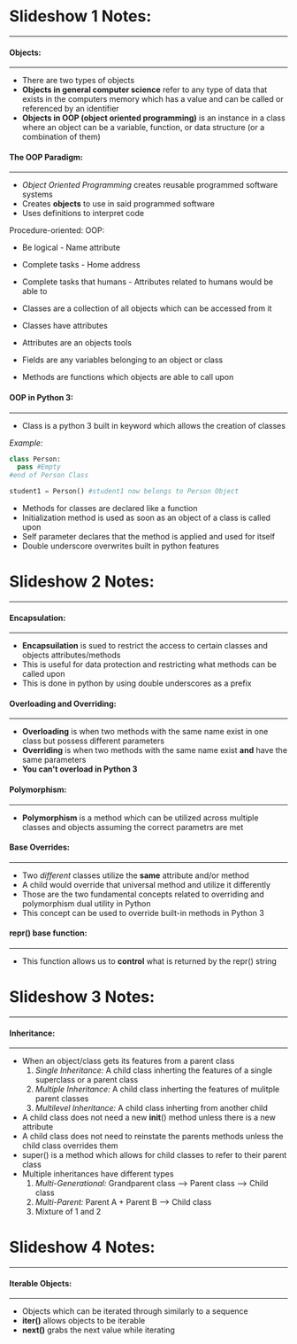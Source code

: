 # Slideshow 1 Notes:
---
  #### Objects:
  ---
  - There are two types of objects
  - **Objects in general computer science** refer to any type of data that exists in the computers memory which has a value and can be called or referenced by an identifier
  - **Objects in OOP (object oriented programming)** is an instance in a class where an object can be a variable, function, or data structure (or a combination of them)
  #### The OOP Paradigm:
  ---
  - *Object Oriented Programming* creates reusable programmed software systems
  - Creates **objects** to use in said programmed software
  - Uses definitions to interpret code
  
  Procedure-oriented:              OOP:
  - Be logical                     - Name attribute
  - Complete tasks                 - Home address
  - Complete tasks that humans     - Attributes related to humans
    would be able to
  
  - Classes are a collection of all objects which can be accessed from it
  - Classes have attributes
  - Attributes are an objects tools
  - Fields are any variables belonging to an object or class
  - Methods are functions which objects are able to call upon
  
  #### OOP in Python 3:
  ---
  - Class is a python 3 built in keyword which allows the creation of classes
  
  *Example:*
  ```python
  class Person:
    pass #Empty
  #end of Person Class
  
  student1 = Person() #student1 now belongs to Person Object
  ```
  
  - Methods for classes are declared like a function
  - Initialization method is used as soon as an object of a class is called upon
  - Self parameter declares that the method is applied and used for itself
  - Double underscore overwrites built in python features
          

# Slideshow 2 Notes:
---
  #### Encapsulation: 
  ---
  - **Encapsuilation** is sued to restrict the access to certain classes and objects attributes/methods
  - This is useful for data protection and restricting what methods can be called upon
  - This is done in python by using double underscores as a prefix
  
  #### Overloading and Overriding:
  ---
  - **Overloading** is when two methods with the same name exist in one class but possess different parameters
  - **Overriding** is when two methods with the same name exist **and** have the same parameters
  - **You can't overload in Python 3**
  
  #### Polymorphism:
  ---
  - **Polymorphism** is a method which can be utilized across multiple classes and objects assuming the correct parametrs are met
  
  #### Base Overrides:
  --- 
  - Two *different* classes utilize the **same** attribute and/or method 
  - A child would override that universal method and utilize it differently
  - Those are the two fundamental concepts related to overriding and polymorphism dual utility in Python
  - This concept can be used to override built-in methods in Python 3
  
  #### __repr__() base function:
  ---
  - This function allows us to **control** what is returned by the repr() string
  
# Slideshow 3 Notes:
---
  #### Inheritance:
  ---
  - When an object/class gets its features from a parent class
      1. *Single Inheritance:* A child class inherting the features of a single superclass or a parent class
      2. *Multiple Inheritance:* A child class inherting the features of mulitple parent classes
      3. *Multilevel Inheritance:* A child class inherting from another child 
  - A child class does not need a new __init__() method unless there is a new attribute 
  - A child class does not need to reinstate the parents methods unless the child class overrides them
  - super() is a method which allows for child classes to refer to their parent class
  - Multiple inheritances have different types
    1. *Multi-Generational:* Grandparent class --> Parent class --> Child class
    2. *Multi-Parent:* Parent A + Parent B --> Child class
    3. Mixture of 1 and 2

# Slideshow 4 Notes:
---
  #### Iterable Objects:
  ---
  - Objects which can be iterated through similarly to a sequence 
  - **__iter__()** allows objects to be iterable
  - **__next__()** grabs the next value while iterating
  
 
